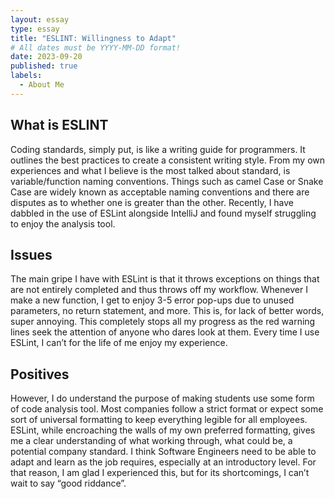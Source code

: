 ```yaml
---
layout: essay
type: essay
title: "ESLINT: Willingness to Adapt"
# All dates must be YYYY-MM-DD format!
date: 2023-09-20
published: true
labels:
  - About Me
---
```


<!--<img width="200px" class="rounded float-start pe-4" src="../img/cutting.jpg"> -->

## What is ESLINT ##

Coding standards, simply put, is like a writing guide for programmers. It outlines the best practices to create a consistent writing style. From my own experiences and what I believe is the most talked about standard, is variable/function naming conventions. Things such as camel Case or Snake Case are widely known as acceptable naming conventions and there are disputes as to whether one is greater than the other. Recently, I have dabbled in the use of ESLint alongside IntelliJ and found myself struggling to enjoy the analysis tool.

## Issues ##

The main gripe I have with ESLint is that it throws exceptions on things that are not entirely completed and thus throws off my workflow. Whenever I make a new function, I get to enjoy 3-5 error pop-ups due to unused parameters, no return statement, and more. This is, for lack of better words, super annoying. This completely stops all my progress as the red warning lines seek the attention of anyone who dares look at them. Every time I use ESLint, I can’t for the life of me enjoy my experience. 

## Positives ##

However, I do understand the purpose of making students use some form of code analysis tool. Most companies follow a strict format or expect some sort of universal formatting to keep everything legible for all employees. ESLint, while encroaching the walls of my own preferred formatting, gives me a clear understanding of what working through, what could be, a potential company standard. I think Software Engineers need to be able to adapt and learn as the job requires, especially at an introductory level. For that reason, I am glad I experienced this, but for its shortcomings, I can’t wait to say “good riddance”.
